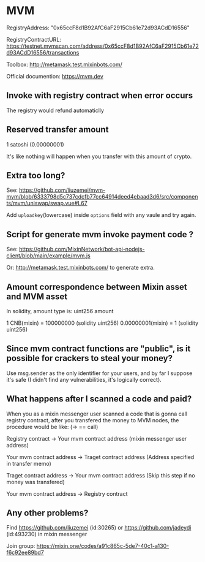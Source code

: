 # MVM

RegistryAddress: "0x65ccF8d1B92AfC6aF2915Cb61e72d93ACdD16556"

RegistryContractURL: https://testnet.mvmscan.com/address/0x65ccF8d1B92AfC6aF2915Cb61e72d93ACdD16556/transactions

Toolbox: http://metamask.test.mixinbots.com/

Official documention: https://mvm.dev

## Invoke with registry contract when error occurs

The registry would refund automaticlly

## Reserved transfer amount

1 satoshi (0.00000001)

It's like nothing will happen when you transfer with this amount of crypto.

## Extra too long?

See: https://github.com/liuzemei/mvm-mvm/blob/6333798d5c737cdcfb77cc64914deed4ebaad3d6/src/components/mvm/uniswap/swap.vue#L67

Add `uploadkey`(lowercase) inside `options` field with any vaule and try again.

## Script for generate mvm invoke payment code ?

See: https://github.com/MixinNetwork/bot-api-nodejs-client/blob/main/example/mvm.js

Or: http://metamask.test.mixinbots.com/ to generate extra.

## Amount correspondence between Mixin asset and MVM asset

In solidity, amount type is: uint256 amount

1 CNB(mixin) = 100000000 (solidity uint256)
0.00000001(mixin) = 1 (solidity uint256)


## Since mvm contract functions are "public", is it possible for crackers to steal your money?


Use msg.sender as the only identifier for your users, and by far I suppose it's safe (I didn't find any vulnerabilities, it's logically correct).

## What happens after I scanned a code and paid?

When you as a mixin messenger user scanned a code that is gonna call registry contract, after you transfered the money to MVM nodes, the procedure would be like:
(-> == call)

Registry contract -> Your mvm contract address (mixin messenger user address)

Your mvm contract address -> Traget contract address (Address specified in transfer memo)

Traget contract address -> Your mvm contract address (Skip this step if no money was transfered) 

Your mvm contract address -> Registry contract

## Any other problems?

Find https://github.com/liuzemei (id:30265) or https://github.com/jadeydi (id:493230) in mixin messenger 

Join group: https://mixin.one/codes/a91c865c-5de7-40c1-a130-f6c92ee89bd7
